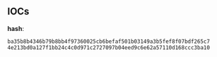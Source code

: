 
## IOCs

__hash__:

```text
ba35b8b4346b79b8bb4f97360025cb6befaf501b03149a3b5fef8f07bdf265c7
4e213bd0a127f1bb24c4c0d971c2727097b04eed9c6e62a57110d168ccc3ba10
```